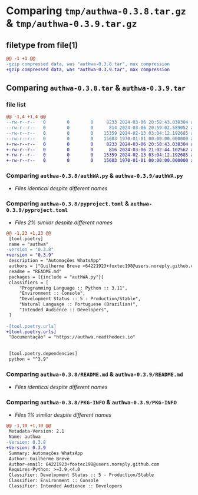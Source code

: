 # Comparing `tmp/authwa-0.3.8.tar.gz` & `tmp/authwa-0.3.9.tar.gz`

## filetype from file(1)

```diff
@@ -1 +1 @@
-gzip compressed data, was "authwa-0.3.8.tar", max compression
+gzip compressed data, was "authwa-0.3.9.tar", max compression
```

## Comparing `authwa-0.3.8.tar` & `authwa-0.3.9.tar`

### file list

```diff
@@ -1,4 +1,4 @@
--rw-r--r--   0        0        0     8233 2024-03-06 20:58:43.038304 authwa-0.3.8/authWA.py
--rw-r--r--   0        0        0      814 2024-03-06 20:59:02.589052 authwa-0.3.8/pyproject.toml
--rw-r--r--   0        0        0    15359 2024-02-13 03:04:12.192685 authwa-0.3.8/README.md
--rw-r--r--   0        0        0    15603 1970-01-01 00:00:00.000000 authwa-0.3.8/PKG-INFO
+-rw-r--r--   0        0        0     8233 2024-03-06 20:58:43.038304 authwa-0.3.9/authWA.py
+-rw-r--r--   0        0        0      816 2024-03-06 21:02:44.102562 authwa-0.3.9/pyproject.toml
+-rw-r--r--   0        0        0    15359 2024-02-13 03:04:12.192685 authwa-0.3.9/README.md
+-rw-r--r--   0        0        0    15603 1970-01-01 00:00:00.000000 authwa-0.3.9/PKG-INFO
```

### Comparing `authwa-0.3.8/authWA.py` & `authwa-0.3.9/authWA.py`

 * *Files identical despite different names*

### Comparing `authwa-0.3.8/pyproject.toml` & `authwa-0.3.9/pyproject.toml`

 * *Files 2% similar despite different names*

```diff
@@ -1,23 +1,23 @@
 [tool.poetry]
 name = "authwa"
-version = "0.3.8"
+version = "0.3.9"
 description = "Automações WhatsApp"
 authors = ["Guilherme Breve <64221923+foxtec198@users.noreply.github.com>"]
 readme = "README.md"
 packages = [{include = "authWA.py"}]
 classifiers = [
     "Programming Language :: Python :: 3.11",
     "Environment :: Console",
     "Development Status :: 5 - Production/Stable",
     "Natural Language :: Portuguese (Brazilian)",
     "Intended Audience :: Developers",
 ]   
 
-[tool.poetry.urls]
+[tool.poetry.urls]  
 "Documentação" = "https://authwa.readthedocs.io"
 
 
 [tool.poetry.dependencies]
 python = "^3.9"
```

### Comparing `authwa-0.3.8/README.md` & `authwa-0.3.9/README.md`

 * *Files identical despite different names*

### Comparing `authwa-0.3.8/PKG-INFO` & `authwa-0.3.9/PKG-INFO`

 * *Files 1% similar despite different names*

```diff
@@ -1,10 +1,10 @@
 Metadata-Version: 2.1
 Name: authwa
-Version: 0.3.8
+Version: 0.3.9
 Summary: Automações WhatsApp
 Author: Guilherme Breve
 Author-email: 64221923+foxtec198@users.noreply.github.com
 Requires-Python: >=3.9,<4.0
 Classifier: Development Status :: 5 - Production/Stable
 Classifier: Environment :: Console
 Classifier: Intended Audience :: Developers
```

